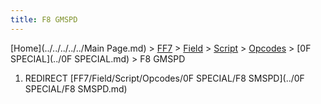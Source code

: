 ```yaml
---
title: F8 GMSPD
---
```


[Home](../../../../../Main Page.md) > [FF7](../../../../../FF7.md) > [Field](../../../../Field.md) > [Script](../../../Script.md) > [Opcodes](../../Opcodes.md) > [0F SPECIAL](../0F SPECIAL.md) > F8 GMSPD

1.  REDIRECT [FF7/Field/Script/Opcodes/0F SPECIAL/F8 SMSPD](../0F SPECIAL/F8 SMSPD.md)
